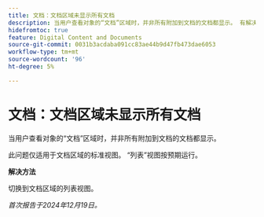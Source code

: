 ```yaml
---
title: 文档：文档区域未显示所有文档
description: 当用户查看对象的“文档”区域时，并非所有附加到文档的文档都显示。 有解决方法可用。
hidefromtoc: true
feature: Digital Content and Documents
source-git-commit: 0031b3acdaba091cc83ae44b9d47fb473dae6053
workflow-type: tm+mt
source-wordcount: '96'
ht-degree: 5%

---
```



# 文档：文档区域未显示所有文档

当用户查看对象的“文档”区域时，并非所有附加到文档的文档都显示。

此问题仅适用于文档区域的标准视图。 “列表”视图按预期运行。

**解决方法**

切换到文档区域的列表视图。

_首次报告于2024年12月19日。_
